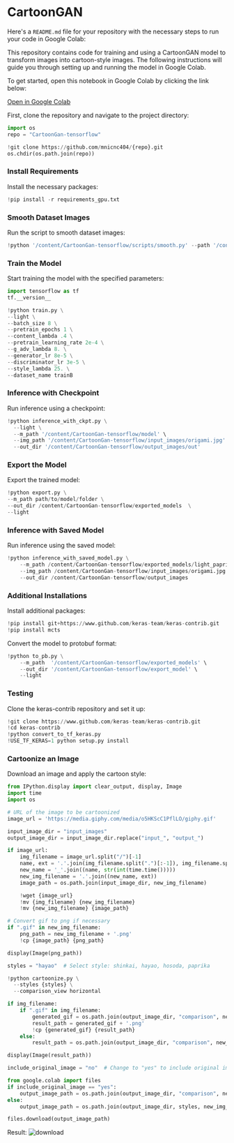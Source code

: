 # CartoonGAN

Here's a `README.md` file for your repository with the necessary steps to run your code in Google Colab:



This repository contains code for training and using a CartoonGAN model to transform images into cartoon-style images. The following instructions will guide you through setting up and running the model in Google Colab.


To get started, open this notebook in Google Colab by clicking the link below:

[Open in Google Colab](https://colab.research.google.com/drive/1BhJpQMGSWOs3OQdjS5CcX5Yp77rEHz1M#scrollTo=KVK0kiqcUEh8)

First, clone the repository and navigate to the project directory:

```python
import os
repo = "CartoonGan-tensorflow"

!git clone https://github.com/mnicnc404/{repo}.git
os.chdir(os.path.join(repo))
```


### Install Requirements

Install the necessary packages:

```python
!pip install -r requirements_gpu.txt
```

### Smooth Dataset Images

Run the script to smooth dataset images:

```python
!python '/content/CartoonGan-tensorflow/scripts/smooth.py' --path '/content/drive/MyDrive/Colab Notebooks/Datasets/GAN_DATASET'
```

### Train the Model

Start training the model with the specified parameters:

```python
import tensorflow as tf
tf.__version__

!python train.py \
--light \
--batch_size 8 \
--pretrain_epochs 1 \
--content_lambda .4 \
--pretrain_learning_rate 2e-4 \
--g_adv_lambda 8. \
--generator_lr 8e-5 \
--discriminator_lr 3e-5 \
--style_lambda 25. \
--dataset_name trainB
```

### Inference with Checkpoint

Run inference using a checkpoint:

```python
!python inference_with_ckpt.py \
  --light \
  --m_path '/content/CartoonGan-tensorflow/model' \
  --img_path '/content/CartoonGan-tensorflow/input_images/origami.jpg' \
  --out_dir '/content/CartoonGan-tensorflow/output_images/out'
```

### Export the Model

Export the trained model:

```python
!python export.py \
--m_path path/to/model/folder \
--out_dir /content/CartoonGan-tensorflow/exported_models  \
--light
```

### Inference with Saved Model

Run inference using the saved model:

```python
!python inference_with_saved_model.py \
    --m_path /content/CartoonGan-tensorflow/exported_models/light_paprika_SavedModel \
    --img_path /content/CartoonGan-tensorflow/input_images/origami.jpg \
    --out_dir /content/CartoonGan-tensorflow/output_images
```

### Additional Installations

Install additional packages:

```python
!pip install git+https://www.github.com/keras-team/keras-contrib.git
!pip install mcts
```

Convert the model to protobuf format:

```python
!python to_pb.py \
    --m_path  '/content/CartoonGan-tensorflow/exported_models' \
    --out_dir '/content/CartoonGan-tensorflow/export_model' \
    --light
```

### Testing

Clone the keras-contrib repository and set it up:

```python
!git clone https://www.github.com/keras-team/keras-contrib.git
!cd keras-contrib
!python convert_to_tf_keras.py
!USE_TF_KERAS=1 python setup.py install
```

### Cartoonize an Image

Download an image and apply the cartoon style:

```python
from IPython.display import clear_output, display, Image
import time
import os

# URL of the image to be cartoonized
image_url = 'https://media.giphy.com/media/o5HKScC1PflLO/giphy.gif'

input_image_dir = "input_images"
output_image_dir = input_image_dir.replace("input_", "output_")

if image_url:
    img_filename = image_url.split("/")[-1]
    name, ext = '.'.join(img_filename.split(".")[:-1]), img_filename.split(".")[-1]
    new_name = '_'.join((name, str(int(time.time()))))
    new_img_filename = '.'.join((new_name, ext))
    image_path = os.path.join(input_image_dir, new_img_filename)

    !wget {image_url}
    !mv {img_filename} {new_img_filename}
    !mv {new_img_filename} {image_path}

# Convert gif to png if necessary
if ".gif" in new_img_filename:
    png_path = new_img_filename + '.png'
    !cp {image_path} {png_path}

display(Image(png_path))

styles = "hayao"  # Select style: shinkai, hayao, hosoda, paprika

!python cartoonize.py \
  --styles {styles} \
  --comparison_view horizontal

if img_filename:
    if ".gif" in img_filename:
        generated_gif = os.path.join(output_image_dir, "comparison", new_img_filename)
        result_path = generated_gif + '.png'
        !cp {generated_gif} {result_path}
    else:
        result_path = os.path.join(output_image_dir, "comparison", new_img_filename)

display(Image(result_path))

include_original_image = "no"  # Change to "yes" to include original image in the output

from google.colab import files
if include_original_image == "yes":
    output_image_path = os.path.join(output_image_dir, "comparison", new_img_filename)
else:
    output_image_path = os.path.join(output_image_dir, styles, new_img_filename)

files.download(output_image_path)
```
Result: 
![download](https://github.com/priyankanahar09/GANCartoonStyle/assets/132066091/f6954cdf-708d-4975-8784-ebc27c5a3545)

